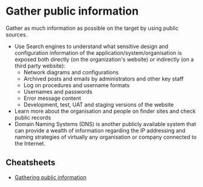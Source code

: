 # Gather public information

Gather as much information as possible on the target by using public sources.

* Use Search engines to understand what sensitive design and configuration information of the application/system/organisation is exposed both directly (on the organization's website) or indirectly (on a third party website): 
  * Network diagrams and configurations
  * Archived posts and emails by administrators and other key staff
  * Log on procedures and username formats
  * Usernames and passwords
  * Error message content
  * Development, test, UAT and staging versions of the website
* Learn more about the organisation and people on finder sites and check public records
* Domain Naming Systems (DNS) is another publicly available system that can provide a wealth of information regarding the IP addressing and naming strategies of virtually any organisation or company connected to the Internet. 

## Cheatsheets

* [Gathering public information](https://github.com/tymyrddin/nest-egg/blob/main/cheatsheets/Gathering-public-information.md)